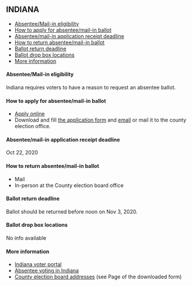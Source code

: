 ## INDIANA

* [Absentee/Mail-in eligibility](#absenteemail-in-eligibility)
* [How to apply for absentee/mail-in ballot](#how-to-apply-for-absenteemail-in-ballot)
* [Absentee/mail-in application receipt deadline](#absenteemail-in-application-receipt-deadline)
* [How to return absentee/mail-in ballot](#how-to-return-absenteemail-in-ballot)
* [Ballot return deadline](#ballot-return-deadline)
* [Ballot drop box locations](#ballot-drop-box-locations)
* [More information](#more-information)


#### Absentee/Mail-in eligibility
Indiana requires voters to have a reason to request an absentee ballot.


#### How to apply for absentee/mail-in ballot
* [Apply online](https://indianavoters.in.gov/MVPHome/PrintDocuments)
* Download and fill [the application form](https://forms.in.gov/Download.aspx?id=8691) and [email](https://www.in.gov/sos/elections/files/Copy%20of%20County%20Absentee%20Email%20Address%20List%20(2020.4.6)%20-%20Clickable%20Links.xlsx) or mail it to the county election office.


#### Absentee/mail-in application receipt deadline
Oct 22, 2020


#### How to return absentee/mail-in ballot
* Mail 
* In-person at the County election board office

#### Ballot return deadline
Ballot should be returned before noon on Nov 3, 2020.

#### Ballot drop box locations
No info available

#### More information
* [Indiana voter portal](https://indianavoters.in.gov/)
* [Absentee voting in Indiana](https://www.in.gov/sos/elections/2402.htm)
* [County election board addresses](https://forms.in.gov/Download.aspx?id=8691) (see Page of the downloaded form)
